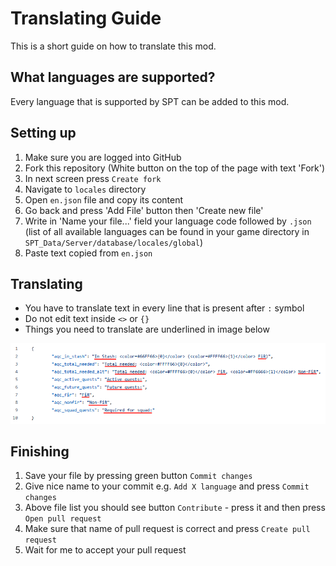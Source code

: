# Translating Guide
This is a short guide on how to translate this mod.

## What languages are supported?
Every language that is supported by SPT can be added to this mod.

## Setting up
1. Make sure you are logged into GitHub
2. Fork this repository (White button on the top of the page with text 'Fork')
3. In next screen press `Create fork`
4. Navigate to `locales` directory
5. Open `en.json` file and copy its content
6. Go back and press 'Add File' button then 'Create new file'
7. Write in 'Name your file...' field your language code followed by `.json` (list of all available languages can be found in your game directory in `SPT_Data/Server/database/locales/global`)
8. Paste text copied from `en.json`

## Translating
* You have to translate text in every line that is present after `:` symbol
* Do not edit text inside `<>` or `{}`
* Things you need to translate are underlined in image below

![help image](../../images/translate.png)

## Finishing
1. Save your file by pressing green button `Commit changes`
2. Give nice name to your commit e.g. `Add X language` and press `Commit changes`
3. Above file list you should see button `Contribute` - press it and then press `Open pull request`
4. Make sure that name of pull request is correct and press `Create pull request`
5. Wait for me to accept your pull request
